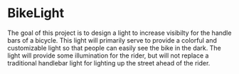 # BikeLight

The goal of this project is to design a light to increase visibilty for the handle bars of a bicycle. This light will primarily serve to provide a colorful and customizable light so that people can easily see the bike in the dark. The light will provide some illumination for the rider, but will not replace a traditional handlebar light for lighting up the street ahead of the rider. 
